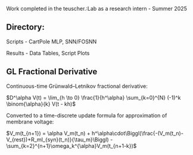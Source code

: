 

Work completed in the teuscher.:Lab as a research intern - Summer 2025

## Directory:
Scripts - CartPole MLP, SNN/FOSNN

Results - Data Tables, Script Plots

## GL Fractional Derivative
Continuous-time Grünwald–Letnikov fractional derivative:

$D^\alpha V(t) = \lim_{h \to 0} \frac{1}{h^\alpha} \sum_{k=0}^{N} (-1)^k \binom{\alpha}{k} V(t - kh)$

Converted to a time-discrete update formula for approximation of membrane voltage:

$V_m(t_{n+1}) = \alpha V_m(t_n) + h^\alpha\cdot\Biggl(\frac{-(V_m(t_n)-V_{rest})+R_mI_{syn}(t_n)}{\tau_m}\Biggl) - \sum_{k=2}^{n+1}\omega_k^{\alpha}V_m(t_{n+1-k})$
    


